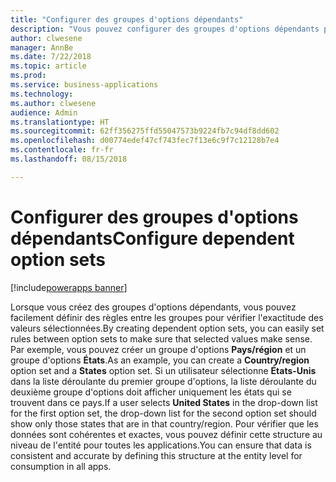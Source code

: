 ```yaml
---
title: "Configurer des groupes d'options dépendants"
description: "Vous pouvez configurer des groupes d'options dépendants pour fournir des listes déroulantes en cascade dans vos applications et garantir la validation des données simples entre les listes déroulantes."
author: clwesene
manager: AnnBe
ms.date: 7/22/2018
ms.topic: article
ms.prod: 
ms.service: business-applications
ms.technology: 
ms.author: clwesene
audience: Admin
ms.translationtype: HT
ms.sourcegitcommit: 62ff356275ffd55047573b9224fb7c94df8dd602
ms.openlocfilehash: d00774edef47cf743fec7f13e6c9f7c12128b7e4
ms.contentlocale: fr-fr
ms.lasthandoff: 08/15/2018

---
```

# <a name="configure-dependent-option-sets"></a><span data-ttu-id="4ad02-103">Configurer des groupes d'options dépendants</span><span class="sxs-lookup"><span data-stu-id="4ad02-103">Configure dependent option sets</span></span>

[!include[powerapps banner](../includes/powerapps.md)]




<span data-ttu-id="4ad02-104">Lorsque vous créez des groupes d'options dépendants, vous pouvez facilement définir des règles entre les groupes pour vérifier l'exactitude des valeurs sélectionnées.</span><span class="sxs-lookup"><span data-stu-id="4ad02-104">By creating dependent option sets, you can easily set rules between option sets to make sure that selected values make sense.</span></span> <span data-ttu-id="4ad02-105">Par exemple, vous pouvez créer un groupe d'options **Pays/région** et un groupe d'options **États**.</span><span class="sxs-lookup"><span data-stu-id="4ad02-105">As an example, you can create a **Country/region** option set and a **States** option set.</span></span> <span data-ttu-id="4ad02-106">Si un utilisateur sélectionne **États-Unis** dans la liste déroulante du premier groupe d'options, la liste déroulante du deuxième groupe d'options doit afficher uniquement les états qui se trouvent dans ce pays.</span><span class="sxs-lookup"><span data-stu-id="4ad02-106">If a user selects **United States** in the drop-down list for the first option set, the drop-down list for the second option set should show only those states that are in that country/region.</span></span> <span data-ttu-id="4ad02-107">Pour vérifier que les données sont cohérentes et exactes, vous pouvez définir cette structure au niveau de l'entité pour toutes les applications.</span><span class="sxs-lookup"><span data-stu-id="4ad02-107">You can ensure that data is consistent and accurate by defining this structure at the entity level for consumption in all apps.</span></span>

